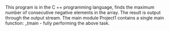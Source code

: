 ﻿This program is in the C ++ programming language,
finds the maximum number of consecutive negative elements in the array.
The result is output through the output stream.
The main module Project1 contains a single main function:
_tmain - fully performing the above task.